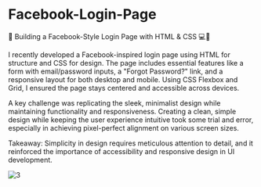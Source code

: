 # Facebook-Login-Page
🔐 Building a Facebook-Style Login Page with HTML & CSS 💻🎨

I recently developed a Facebook-inspired login page using HTML for structure and CSS for design. The page includes essential features like a form with email/password inputs, a "Forgot Password?" link, and a responsive layout for both desktop and mobile. Using CSS Flexbox and Grid, I ensured the page stays centered and accessible across devices.

A key challenge was replicating the sleek, minimalist design while maintaining functionality and responsiveness. Creating a clean, simple design while keeping the user experience intuitive took some trial and error, especially in achieving pixel-perfect alignment on various screen sizes.

Takeaway: Simplicity in design requires meticulous attention to detail, and it reinforced the importance of accessibility and responsive design in UI development.

![3](https://github.com/user-attachments/assets/447ec218-4566-46c5-a56d-2e87484c9173)


